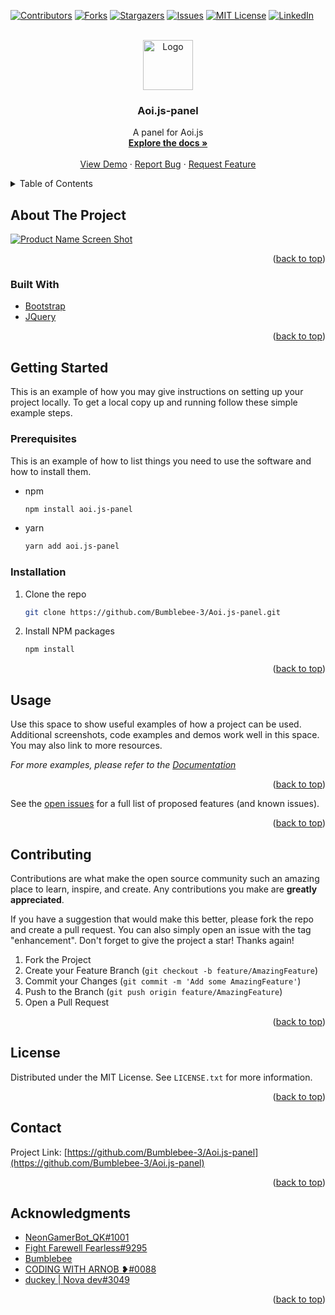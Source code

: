 <div id="top"></div>
<!--
*** Thanks for checking out the Best-README-Template. If you have a suggestion
*** that would make this better, please fork the repo and create a pull request
*** or simply open an issue with the tag "enhancement".
*** Don't forget to give the project a star!
*** Thanks again! Now go create something AMAZING! :D
-->



<!-- PROJECT SHIELDS -->
<!--
*** I'm using markdown "reference style" links for readability.
*** Reference links are enclosed in brackets [ ] instead of parentheses ( ).
*** See the bottom of this document for the declaration of the reference variables
*** for contributors-url, forks-url, etc. This is an optional, concise syntax you may use.
*** https://www.markdownguide.org/basic-syntax/#reference-style-links
-->
[![Contributors][contributors-shield]][contributors-url]
[![Forks][forks-shield]][forks-url]
[![Stargazers][stars-shield]][stars-url]
[![Issues][issues-shield]][issues-url]
[![MIT License][license-shield]][license-url]
[![LinkedIn][linkedin-shield]][linkedin-url]



<!-- PROJECT LOGO -->
<br />
<div align="center">
  <a href="https://github.com/Bumblebee-3/Aoi.js-panel">
    <img src="images/logo.png" alt="Logo" width="80" height="80">
  </a>

<h3 align="center">Aoi.js-panel</h3>

  <p align="center">
    A panel for Aoi.js
    <br />
    <a href="https://github.com/Bumblebee-3/Aoi.js-panel"><strong>Explore the docs »</strong></a>
    <br />
    <br />
    <a href="https://github.com/Bumblebee-3/Aoi.js-panel">View Demo</a>
    ·
    <a href="https://github.com/Bumblebee-3/Aoi.js-panel/issues">Report Bug</a>
    ·
    <a href="https://github.com/Bumblebee-3/Aoi.js-panel/issues">Request Feature</a>
  </p>
</div>



<!-- TABLE OF CONTENTS -->
<details>
  <summary>Table of Contents</summary>
  <ol>
    <li>
      <a href="#about-the-project">About The Project</a>
      <ul>
        <li><a href="#built-with">Built With</a></li>
      </ul>
    </li>
    <li>
      <a href="#getting-started">Getting Started</a>
      <ul>
        <li><a href="#prerequisites">Prerequisites</a></li>
        <li><a href="#installation">Installation</a></li>
      </ul>
    </li>
    <li><a href="#usage">Usage</a></li>
    <li><a href="#roadmap">Roadmap</a></li>
    <li><a href="#contributing">Contributing</a></li>
    <li><a href="#license">License</a></li>
    <li><a href="#contact">Contact</a></li>
    <li><a href="#acknowledgments">Acknowledgments</a></li>
  </ol>
</details>



<!-- ABOUT THE PROJECT -->
## About The Project

[![Product Name Screen Shot][product-screenshot]](#)
<!----------------------------------------------------------------
Here's a blank template to get started: To avoid retyping too much info. Do a search and replace with your text editor for the following: `Bumblebee-3`, `Aoi.js-panel`, `twitter_handle`, `linkedin_username`, `email_client`, `email`, `Aoi.js-panel`, `A panel for Aoi.js` 
-->
<p align="right">(<a href="#top">back to top</a>)</p>



### Built With
<!-- 
* [Next.js](https://nextjs.org/)
* [React.js](https://reactjs.org/)
* [Vue.js](https://vuejs.org/)
* [Angular](https://angular.io/)
* [Svelte](https://svelte.dev/)
* [Laravel](https://laravel.com) -->
* [Bootstrap](https://getbootstrap.com)
* [JQuery](https://jquery.com)

<p align="right">(<a href="#top">back to top</a>)</p>



<!-- GETTING STARTED -->
## Getting Started

This is an example of how you may give instructions on setting up your project locally.
To get a local copy up and running follow these simple example steps.

### Prerequisites

This is an example of how to list things you need to use the software and how to install them.
* npm
  ```sh
  npm install aoi.js-panel
  ```
* yarn
    ```sh
    yarn add aoi.js-panel
    ```
### Installation

1. Clone the repo
   ```sh
   git clone https://github.com/Bumblebee-3/Aoi.js-panel.git
   ```
2. Install NPM packages
   ```sh
   npm install
   ```
<p align="right">(<a href="#top">back to top</a>)</p>



<!-- USAGE EXAMPLES -->
## Usage

Use this space to show useful examples of how a project can be used. Additional screenshots, code examples and demos work well in this space. You may also link to more resources.

_For more examples, please refer to the [Documentation](https://example.com)_

<p align="right">(<a href="#top">back to top</a>)</p>



<!-- ROADMAP 
## Roadmap

- [ ] Feature 1
- [ ] Feature 2
- [ ] Feature 3
    - [ ] Nested Feature
-->
See the [open issues](https://github.com/Bumblebee-3/Aoi.js-panel/issues) for a full list of proposed features (and known issues).

<p align="right">(<a href="#top">back to top</a>)</p>



<!-- CONTRIBUTING -->
## Contributing

Contributions are what make the open source community such an amazing place to learn, inspire, and create. Any contributions you make are **greatly appreciated**.

If you have a suggestion that would make this better, please fork the repo and create a pull request. You can also simply open an issue with the tag "enhancement".
Don't forget to give the project a star! Thanks again!

1. Fork the Project
2. Create your Feature Branch (`git checkout -b feature/AmazingFeature`)
3. Commit your Changes (`git commit -m 'Add some AmazingFeature'`)
4. Push to the Branch (`git push origin feature/AmazingFeature`)
5. Open a Pull Request

<p align="right">(<a href="#top">back to top</a>)</p>



<!-- LICENSE -->
## License

Distributed under the MIT License. See `LICENSE.txt` for more information.

<p align="right">(<a href="#top">back to top</a>)</p>



<!-- CONTACT -->
## Contact

Project Link: [https://github.com/Bumblebee-3/Aoi.js-panel](https://github.com/Bumblebee-3/Aoi.js-panel)

<p align="right">(<a href="#top">back to top</a>)</p>



<!-- ACKNOWLEDGMENTS -->
## Acknowledgments

* [NeonGamerBot_QK#1001](https://saahil.tk)
* [Fight Farewell Fearless#9295]()
* [Bumblebee](https://github.com/Bumblebee-3/)
* [CODING WITH ARNOB ❥#0088]()
* [duckey | Nova dev#3049](https://dashboard.nova-bot.tk)

<p align="right">(<a href="#top">back to top</a>)</p>



<!-- MARKDOWN LINKS & IMAGES -->
<!-- https://www.markdownguide.org/basic-syntax/#reference-style-links -->
[contributors-shield]: https://img.shields.io/github/contributors/Bumblebee-3/Aoi.js-panel.svg?style=for-the-badge
[contributors-url]: https://github.com/Bumblebee-3/Aoi.js-panel/graphs/contributors
[forks-shield]: https://img.shields.io/github/forks/Bumblebee-3/Aoi.js-panel.svg?style=for-the-badge
[forks-url]: https://github.com/Bumblebee-3/Aoi.js-panel/network/members
[stars-shield]: https://img.shields.io/github/stars/Bumblebee-3/Aoi.js-panel.svg?style=for-the-badge
[stars-url]: https://github.com/Bumblebee-3/Aoi.js-panel/stargazers
[issues-shield]: https://img.shields.io/github/issues/Bumblebee-3/Aoi.js-panel.svg?style=for-the-badge
[issues-url]: https://github.com/Bumblebee-3/Aoi.js-panel/issues
[license-shield]: https://img.shields.io/github/license/Bumblebee-3/Aoi.js-panel.svg?style=for-the-badge
[license-url]: https://github.com/Bumblebee-3/Aoi.js-panel/blob/master/LICENSE.txt
[linkedin-shield]: https://img.shields.io/badge/-LinkedIn-black.svg?style=for-the-badge&logo=linkedin&colorB=555
[linkedin-url]: https://linkedin.com/in/linkedin_username
[product-screenshot]: images/screenshot.png
